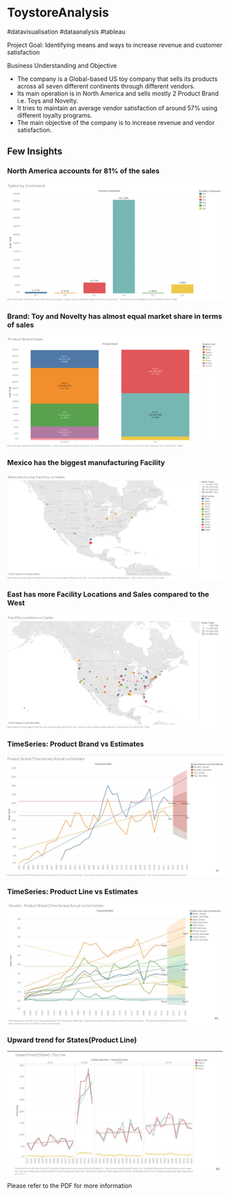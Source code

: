 # ToystoreAnalysis
#datavisualisation #dataanalysis #tableau

Project Goal: Identifying means and ways to increase revenue and customer satisfaction

Business Understanding and Objective 
- The company is a Global-based US toy company that sells its products across all seven different continents through different vendors.
- Its main operation is in North America and sells mostly 2 Product Brand i.e. Toys and Novelty.
- It tries to maintain an average vendor satisfaction of around 57% using different loyalty programs.
- The main objective of the company is to increase revenue and vendor satisfaction.


## Few Insights

### North America accounts for 81% of the sales
![All Continent Sales](https://github.com/Bibekworkplace/ToystoreAnalysis/blob/main/images/Picture1.png)

### Brand: Toy and Novelty has almost equal market share in terms of sales
![Product Brands](https://github.com/Bibekworkplace/ToystoreAnalysis/blob/main/images/Picture2.png)

### Mexico has the biggest manufacturing Facility
![Manufacturing Facilities](https://github.com/Bibekworkplace/ToystoreAnalysis/blob/main/images/Picture3.png)

### East has more Facility Locations and Sales compared to the West
![Facility Location](https://github.com/Bibekworkplace/ToystoreAnalysis/blob/main/images/Picture4.png)

### TimeSeries: Product Brand vs Estimates
![Product Brand vs Estimates](https://github.com/Bibekworkplace/ToystoreAnalysis/blob/main/images/Picture5.png)

### TimeSeries: Product Line vs Estimates
![Product Line vs Estimates](https://github.com/Bibekworkplace/ToystoreAnalysis/blob/main/images/Picture6.png)

### Upward trend for States(Product Line)
![Upward trend for States](https://github.com/Bibekworkplace/ToystoreAnalysis/blob/main/images/Picture7.png)

Please refer to the PDF for more information


